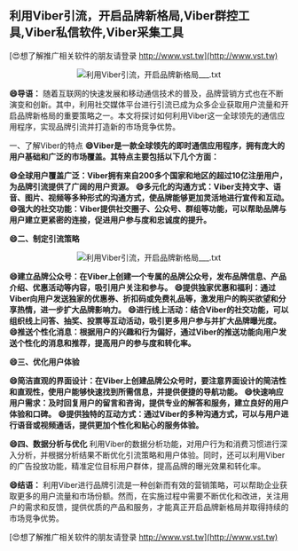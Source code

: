 ## **利用Viber引流，开启品牌新格局,Viber群控工具,Viber私信软件,Viber采集工具**

[😍想了解推广相关软件的朋友请登录 http://www.vst.tw](http://www.vst.tw)

 <center><img src="https://vst.tw/MP4/tuiguang/png/7.png" alt="利用Viber引流，开启品牌新格局___.txt"></center>

**😄导语：**
随着互联网的快速发展和移动通信技术的普及，品牌营销方式也在不断演变和创新。其中，利用社交媒体平台进行引流已成为众多企业获取用户流量和开启品牌新格局的重要策略之一。本文将探讨如何利用Viber这一全球领先的通信应用程序，实现品牌引流并打造新的市场竞争优势。

一、了解Viber的特点
**😄Viber是一款全球领先的即时通信应用程序，拥有庞大的用户基础和广泛的市场覆盖。其特点主要包括以下几个方面：**

**😄全球用户覆盖广泛：Viber拥有来自200多个国家和地区的超过10亿注册用户，为品牌引流提供了广阔的用户资源。**
**😄多元化的沟通方式：Viber支持文字、语音、图片、视频等多种形式的沟通方式，使品牌能够更加灵活地进行宣传和互动。**
**😄强大的社交功能：Viber提供社交圈子、公众号、群组等功能，可以帮助品牌与用户建立更紧密的连接，促进用户参与度和忠诚度的提升。**

**😄二、制定引流策略**

 <center><img src="https://vst.tw/MP4/tuiguang/png/3.png" alt="利用Viber引流，开启品牌新格局___.txt"></center>

**😄建立品牌公众号：在Viber上创建一个专属的品牌公众号，发布品牌信息、产品介绍、优惠活动等内容，吸引用户关注和参与。**
**😄提供独家优惠和福利：通过Viber向用户发送独家的优惠券、折扣码或免费礼品等，激发用户的购买欲望和分享热情，进一步扩大品牌影响力。**
**😄进行线上活动：结合Viber的社交功能，可以组织线上问答、抽奖、投票等互动活动，吸引更多用户参与并扩大品牌曝光度。**
**😄推送个性化消息：根据用户的兴趣和行为偏好，通过Viber的推送功能向用户发送个性化的消息和推荐，提高用户的参与度和转化率。**

**😄三、优化用户体验**

**😄简洁直观的界面设计：在Viber上创建品牌公众号时，要注意界面设计的简洁性和直观性，使用户能够快速找到所需信息，并提供便捷的导航功能。**
**😄快速响应用户需求：及时回复用户的留言和咨询，提供专业的解答和服务，建立良好的用户体验和口碑。**
**😄提供独特的互动方式：通过Viber的多种沟通方式，可以与用户进行语音或视频通话，提供更加个性化和贴心的服务体验。**

**😄四、数据分析与优化**
利用Viber的数据分析功能，对用户行为和消费习惯进行深入分析，并根据分析结果不断优化引流策略和用户体验。同时，还可以利用Viber的广告投放功能，精准定位目标用户群体，提高品牌的曝光效果和转化率。

**😄结语：**
利用Viber进行品牌引流是一种创新而有效的营销策略，可以帮助企业获取更多的用户流量和市场份额。然而，在实施过程中需要不断优化和改进，关注用户的需求和反馈，提供优质的产品和服务，才能真正开启品牌新格局并取得持续的市场竞争优势。

[😍想了解推广相关软件的朋友请登录 http://www.vst.tw](http://www.vst.tw)



